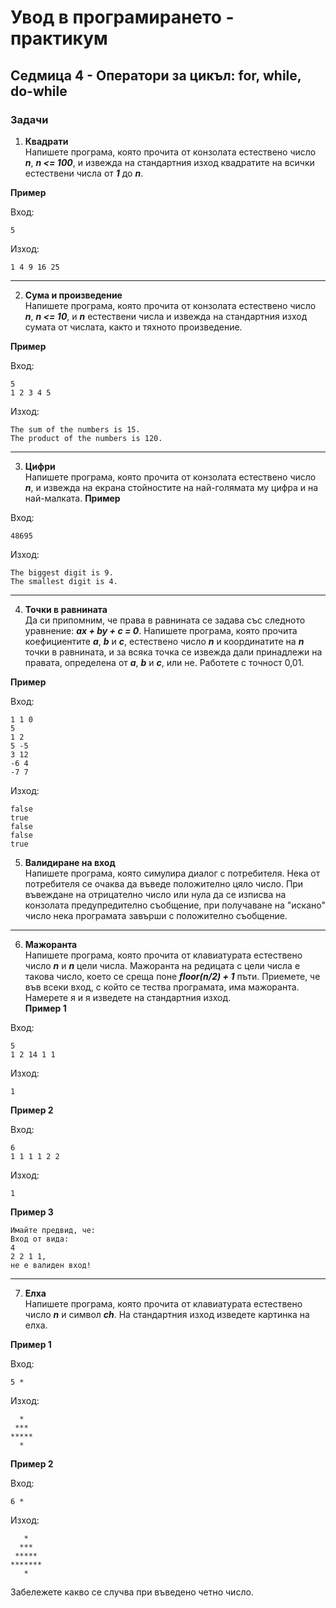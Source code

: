 
# Увод в програмирането - практикум
## Седмица 4 - Оператори за цикъл: for, while, do-while
### Задачи

1. **Квадрати**  
Напишете програма, която прочита от конзолата естествено число ***n***, ***n <= 100***, и извежда на стандартния изход квадратите на всички естествени числа от ***1*** до ***n***.

**Пример**

Вход:
```
5
```
Изход:
```
1 4 9 16 25
```

---
2. **Сума и произведение**  
Напишете програма, която прочита от конзолата естествено число ***n***, ***n <= 10***, и ***n*** естествени числа и извежда на стандартния изход сумата от числата, както и тяхното произведение.

**Пример**

Вход:
```
5
1 2 3 4 5
```
Изход:
```
The sum of the numbers is 15.
The product of the numbers is 120.
```

---
3. **Цифри**  
Напишете програма, която прочита от конзолата естествено число ***n***, и извежда на екрана стойностите на най-голямата му цифра и на най-малката.
**Пример**

Вход:
```
48695
```
Изход:
```
The biggest digit is 9.
The smallest digit is 4.
```

---
4. **Точки в равнината**  
Да си припомним, че права в равнината се задава със следното уравнение: ***ax + by + c = 0***. Напишете програма, която прочита коефициентите ***a***, ***b*** и ***c***, естествено число ***n*** и координатите на ***n*** точки в равнината, и за всяка точка се извежда дали принадлежи на правата, определена от ***a***, ***b*** и ***c***, или не. Работете с точност 0,01.

**Пример**

Вход:
```
1 1 0
5
1 2
5 -5
3 12
-6 4
-7 7
```
Изход:
```
false
true
false
false
true
```

5. **Валидиране на вход**  
Напишете програма, която симулира диалог с потребителя. Нека от потребителя се очаква да въведе положително цяло число. При въвеждане на отрицателно число или нула да се изписва на конзолата предупредително съобщение, при получаване на "искано" число нека програмата завърши с положително съобщение.

---
6. **Мажоранта**  
Напишете програма, която прочита от клавиатурата естествено число ***n*** и ***n*** цели числа. Мажоранта на редицата с цели числа е такова число, което се среща поне ***floor(n/2) + 1*** пъти. Приемете, че във всеки вход, с който се тества програмата, има мажоранта. Намерете я и я изведете на стандартния изход.   
**Пример 1**

Вход:
```
5
1 2 14 1 1
```
Изход:
```
1
```

**Пример 2**

Вход:
```
6
1 1 1 1 2 2
```
Изход:
```
1
```
**Пример 3**  
```
Имайте предвид, че:
Вход от вида:
4
2 2 1 1,
не е валиден вход!
```

---

7. **Елха**  
Напишете програма, която прочита от клавиатурата естествено число ***n*** и символ ***ch***. На стандартния изход изведете картинка на елха.

**Пример 1**

Вход:
```
5 *
```
Изход:
```
  *
 ***
*****
  *  
```

**Пример 2**

Вход:
```
6 *
```
Изход:
```
   *
  ***
 *****
*******
   *  
```
Забележете какво се случва при въведено четно число.

